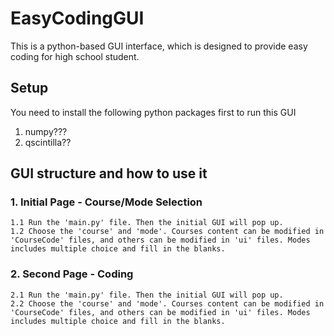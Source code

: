 # EasyCodingGUI
This is a python-based GUI interface, which is designed to provide easy coding for high school student.

## Setup
You need to install the following python packages first to run this GUI
  1. numpy???
  2. qscintilla??

## GUI structure and how to use it
  ### 1. Initial Page - Course/Mode Selection
    1.1 Run the 'main.py' file. Then the initial GUI will pop up.
    1.2 Choose the 'course' and 'mode'. Courses content can be modified in 'CourseCode' files, and others can be modified in 'ui' files. Modes includes multiple choice and fill in the blanks.
  ### 2. Second Page - Coding 
    2.1 Run the 'main.py' file. Then the initial GUI will pop up.
    2.2 Choose the 'course' and 'mode'. Courses content can be modified in 'CourseCode' files, and others can be modified in 'ui' files. Modes includes multiple choice and fill in the blanks.
